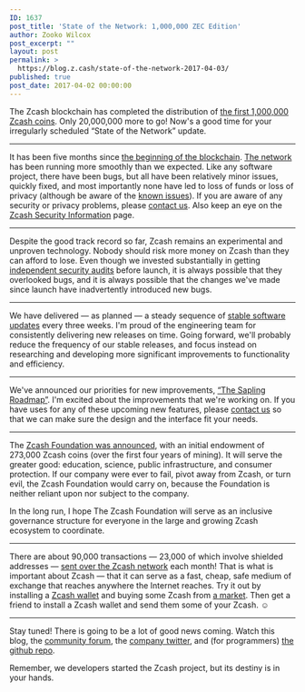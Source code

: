 ```yaml
---
ID: 1637
post_title: 'State of the Network: 1,000,000 ZEC Edition'
author: Zooko Wilcox
post_excerpt: ""
layout: post
permalink: >
  https://blog.z.cash/state-of-the-network-2017-04-03/
published: true
post_date: 2017-04-02 00:00:00
---
```

<p>The Zcash blockchain has completed the distribution of <a class="reference external" href="https://explorer.zcha.in/statistics/timeseries?hashrate=false&amp;trnstx=false&amp;shldtx=false">the first 1,000,000 Zcash coins</a>. Only 20,000,000 more to go! Now's a good time for your irregularly scheduled “State of the Network” update.</p>
<hr class="docutils"/><p>It has been five months since <a class="reference external" href="/zcash-begins">the beginning of the blockchain</a>. <a class="reference external" href="https://explorer.zcha.in/network">The network</a> has been running more smoothly than we expected. Like any software project, there have been bugs, but all have been relatively minor issues, quickly fixed, and most importantly none have led to loss of funds or loss of privacy (although be aware of the <a class="reference external" href="https://z.cash/support/security/privacy-security-recommendations.html">known issues</a>). If you are aware of any security or privacy problems, please <a class="reference external" href="https://z.cash/contact.html">contact us</a>. Also keep an eye on the <a class="reference external" href="https://z.cash/support/security/index.html">Zcash Security Information</a> page.</p>
<hr class="docutils"/><p>Despite the good track record so far, Zcash remains an experimental and unproven technology. Nobody should risk more money on Zcash than they can afford to lose. Even though we invested substantially in getting <a class="reference external" href="/audit-results">independent security audits</a> before launch, it is always possible that they overlooked bugs, and it is always possible that the changes we've made since launch have inadvertently introduced new bugs.</p>
<hr class="docutils"/><p>We have delivered — as planned — a steady sequence of <a class="reference external" href="/tag/releases/">stable software updates</a> every three weeks. I'm proud of the engineering team for consistently delivering new releases on time. Going forward, we'll probably reduce the frequency of our stable releases, and focus instead on researching and developing more significant improvements to functionality and efficiency.</p>
<hr class="docutils"/><p>We've announced our priorities for new improvements, <a class="reference external" href="/the-near-future-of-zcash">“The Sapling Roadmap”</a>. I'm excited about the improvements that we're working on. If you have uses for any of these upcoming new features, please <a class="reference external" href="https://z.cash/contact.html">contact us</a> so that we can make sure the design and the interface fit your needs.</p>
<hr class="docutils"/><p>The <a class="reference external" href="/announcing-the-zcash-foundation">Zcash Foundation was announced</a>, with an initial endowment of 273,000 Zcash coins (over the first four years of mining). It will serve the greater good: education, science, public infrastructure, and consumer protection. If our company were ever to fail, pivot away from Zcash, or turn evil, the Zcash Foundation would carry on, because the Foundation is neither reliant upon nor subject to the company.</p>
<p>In the long run, I hope The Zcash Foundation will serve as an inclusive governance structure for everyone in the large and growing Zcash ecosystem to coordinate.</p>
<hr class="docutils"/><p>There are about 90,000 transactions — 23,000 of which involve shielded addresses — <a class="reference external" href="https://explorer.zcha.in/statistics/usage">sent over the Zcash network</a> each month! That is what is important about Zcash — that it can serve as a fast, cheap, safe medium of exchange that reaches anywhere the Internet reaches. Try it out by installing a <a class="reference external" href="https://www.zcashcommunity.com/wallets/">Zcash wallet</a> and buying some Zcash from <a class="reference external" href="https://www.zcashcommunity.com/markets/">a market</a>. Then get a friend to install a Zcash wallet and send them some of your Zcash. ☺</p>
<hr class="docutils"/><p>Stay tuned! There is going to be a lot of good news coming. Watch this blog, the <a class="reference external" href="https://forum.z.cash">community forum</a>, the <a class="reference external" href="https://twitter.com/ZcashCo">company twitter</a>, and (for programmers) <a class="reference external" href="https://github.com/zcash/zcash/issues?q=is%3Aissue+is%3Aopen+sort%3Aupdated-desc">the github repo</a>.</p>
<p>Remember, we developers started the Zcash project, but its destiny is in your hands.</p>